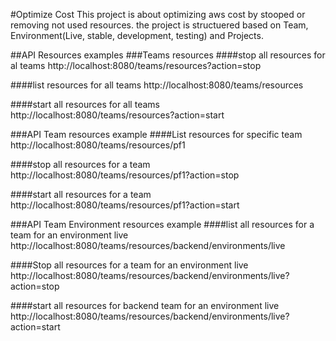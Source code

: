 #Optimize Cost
This project is about optimizing aws cost by stooped or removing not used resources. the project is structuered based on Team, 
Environment(Live, stable, development, testing) and Projects.

##API Resources examples
###Teams resources
####stop all resources for al teams
http://localhost:8080/teams/resources?action=stop

####list resources for all teams
http://localhost:8080/teams/resources

####start all resources for all teams
http://localhost:8080/teams/resources?action=start

###API Team resources example
####List resources for specific team
http://localhost:8080/teams/resources/pf1

####stop all resources for a team
http://localhost:8080/teams/resources/pf1?action=stop

####start all resources for a team
http://localhost:8080/teams/resources/pf1?action=start


###API Team Environment resources example
####list all resources for a team for an environment live
http://localhost:8080/teams/resources/backend/environments/live

####Stop all resources for a team for an environment live
http://localhost:8080/teams/resources/backend/environments/live?action=stop

####start all resources for backend team for an environment live
http://localhost:8080/teams/resources/backend/environments/live?action=start
